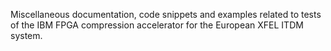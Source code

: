 
Miscellaneous documentation, code snippets and examples related to
tests of the IBM FPGA compression accelerator for the European XFEL
ITDM system.
